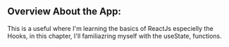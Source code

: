 ## Overview About the App:
This is a useful where I'm learning the basics of ReactJs especielly the Hooks, in this chapter, I'll familiazring myself with the useState, functions.
